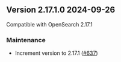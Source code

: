## Version 2.17.1.0 2024-09-26

Compatible with OpenSearch 2.17.1

### Maintenance
* Increment version to 2.17.1 ([#637](https://github.com/opensearch-project/asynchronous-search/pull/637))
